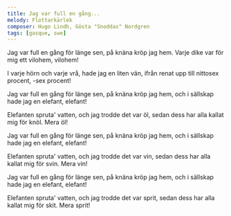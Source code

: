 ```yaml
---
title: Jag var full en gång...
melody: Flottarkärlek
composer: Hugo Lindh, Gösta "Snoddas" Nordgren
tags: [gasque, swe]
---
```


Jag var full en gång för länge sen,
på knäna kröp jag hem.
Varje dike var för mig ett vilohem,
vilohem!

I varje hörn och varje vrå,
hade jag en liten vän,
ifrån renat upp till nittosex procent,
-sex procent!

Jag var full en gång för länge sen,
på knäna kröp jag hem,
och i sällskap hade jag en elefant,
elefant!

Elefanten spruta' vatten,
och jag trodde det var öl,
sedan dess har alla kallat mig för knöl.
Mera öl!

Jag var full en gång för länge sen,
på knäna kröp jag hem,
och i sällskap hade jag en elefant,
elefant!

Elefanten spruta' vatten,
och jag trodde det var vin,
sedan dess har alla kallat mig för svin.
Mera vin!

Jag var full en gång för länge sen,
på knäna kröp jag hem,
och i sällskap hade jag en elefant,
elefant!

Elefanten spruta' vatten,
och jag trodde det var sprit,
sedan dess har alla kallat mig för skit.
Mera sprit!
